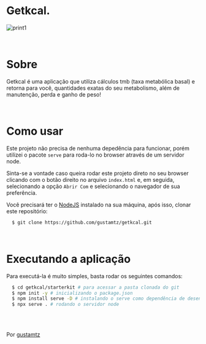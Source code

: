 # Getkcal.

![print1](https://user-images.githubusercontent.com/113216494/203138914-95f93fe6-3fad-492f-b1a2-13707e572d5e.png) <br>

<br>

# Sobre 
Getkcal é uma aplicação que utiliza cálculos tmb (taxa metabólica basal) e retorna para você, quantidades exatas do seu metabolismo, além de manutenção, perda e ganho de peso!

<br>

# Como usar
Este projeto não precisa de nenhuma depedência para funcionar, porém utilizei o pacote `serve` para roda-lo no browser através de um servidor node.

Sinta-se a vontade caso queira rodar este projeto direto no seu browser clicando com o botão direito no arquivo `index.html` e, em seguida, selecionando a opção `Abrir Com` e selecionando o navegador de sua preferência.

Você precisará ter o [NodeJS](https://nodejs.org) instalado na sua máquina, após isso, clonar este repositório:
```sh
  $ git clone https://github.com/gustamtz/getkcal.git
```

<br>

# Executando a aplicação

Para executá-la é muito simples, basta rodar os seguintes comandos:
```sh
  $ cd getkcal/starterkit # para acessar a pasta clonada do git
  $ npm init -y # inicializando o package.json
  $ npm install serve -D # instalando o serve como dependência de desenvolvimento
  $ npx serve . # rodando o servidor node
```

<br> <br>

  Por <a href="https://github.com/gustamtz">gustamtz</a>
